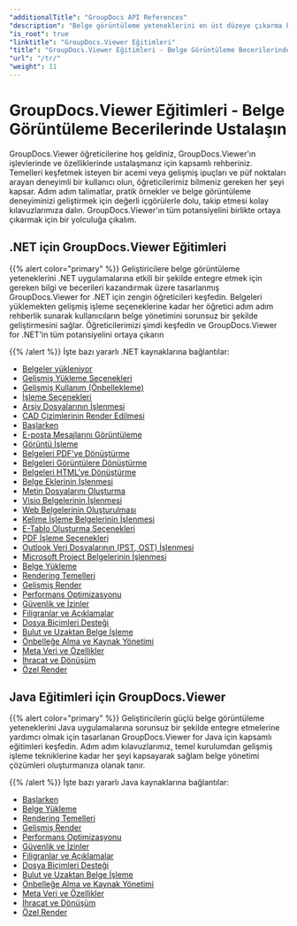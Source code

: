 ```yaml
---
"additionalTitle": "GroupDocs API References"
"description": "Belge görüntüleme yeteneklerini en üst düzeye çıkarma konusunda kapsamlı rehberlik için GroupDocs.Viewer eğitimlerini keşfedin. Bugün tam potansiyelini ortaya çıkarın!"
"is_root": true
"linktitle": "GroupDocs.Viewer Eğitimleri"
"title": "GroupDocs.Viewer Eğitimleri - Belge Görüntüleme Becerilerinde Ustalaşın"
"url": "/tr/"
"weight": 11
---
```


# GroupDocs.Viewer Eğitimleri - Belge Görüntüleme Becerilerinde Ustalaşın
GroupDocs.Viewer öğreticilerine hoş geldiniz, GroupDocs.Viewer'ın işlevlerinde ve özelliklerinde ustalaşmanız için kapsamlı rehberiniz. Temelleri keşfetmek isteyen bir acemi veya gelişmiş ipuçları ve püf noktaları arayan deneyimli bir kullanıcı olun, öğreticilerimiz bilmeniz gereken her şeyi kapsar. Adım adım talimatlar, pratik örnekler ve belge görüntüleme deneyiminizi geliştirmek için değerli içgörülerle dolu, takip etmesi kolay kılavuzlarımıza dalın. GroupDocs.Viewer'ın tüm potansiyelini birlikte ortaya çıkarmak için bir yolculuğa çıkalım.

## .NET için GroupDocs.Viewer Eğitimleri

{{% alert color="primary" %}}
Geliştiricilere belge görüntüleme yeteneklerini .NET uygulamalarına etkili bir şekilde entegre etmek için gereken bilgi ve becerileri kazandırmak üzere tasarlanmış GroupDocs.Viewer for .NET için zengin öğreticileri keşfedin. Belgeleri yüklemekten gelişmiş işleme seçeneklerine kadar her öğretici adım adım rehberlik sunarak kullanıcıların belge yönetimini sorunsuz bir şekilde geliştirmesini sağlar. Öğreticilerimizi şimdi keşfedin ve GroupDocs.Viewer for .NET'in tüm potansiyelini ortaya çıkarın

{{% /alert %}}
İşte bazı yararlı .NET kaynaklarına bağlantılar:
 
- [Belgeler yükleniyor](./net/loading-documents/)
- [Gelişmiş Yükleme Seçenekleri](./net/advanced-loading/)
- [Gelişmiş Kullanım (Önbellekleme)](./net/advanced-usage-caching/)
- [İşleme Seçenekleri](./net/rendering-options/)
- [Arşiv Dosyalarının İşlenmesi](./net/rendering-archive-files/)
- [CAD Çizimlerinin Render Edilmesi](./net/rendering-cad-drawings/)
- [Başlarken](./net/getting-started/)
- [E-posta Mesajlarını Görüntüleme](./net/rendering-email-messages/)
- [Görüntü İşleme](./net/image-rendering/)
- [Belgeleri PDF'ye Dönüştürme](./net/rendering-documents-pdf/)
- [Belgeleri Görüntülere Dönüştürme](./net/rendering-documents-images/)
- [Belgeleri HTML'ye Dönüştürme](./net/rendering-documents-html/)
- [Belge Eklerinin İşlenmesi](./net/processing-document-attachments/)
- [Metin Dosyalarını Oluşturma](./net/rendering-text-files/)
- [Visio Belgelerinin İşlenmesi](./net/rendering-visio-documents/)
- [Web Belgelerinin Oluşturulması](./net/rendering-web-documents/)
- [Kelime İşleme Belgelerinin İşlenmesi](./net/rendering-word-processing-documents/)
- [E-Tablo Oluşturma Seçenekleri](./net/spreadsheet-rendering-options/)
- [PDF İşleme Seçenekleri](./net/pdf-rendering-options/)
- [Outlook Veri Dosyalarının (PST, OST) İşlenmesi](./net/rendering-outlook-data-files/)
- [Microsoft Project Belgelerinin İşlenmesi](./net/rendering-ms-project-documents/)
- [Belge Yükleme](./net/document-loading/)
- [Rendering Temelleri](./net/rendering-basics/)
- [Gelişmiş Render](./net/advanced-rendering/)
- [Performans Optimizasyonu](./net/performance-optimization/)
- [Güvenlik ve İzinler](./net/security-permissions/)
- [Filigranlar ve Açıklamalar](./net/watermarks-annotations/)
- [Dosya Biçimleri Desteği](./net/file-formats-support/)
- [Bulut ve Uzaktan Belge İşleme](./net/cloud-remote-document-rendering/)
- [Önbelleğe Alma ve Kaynak Yönetimi](./net/caching-resource-management/)
- [Meta Veri ve Özellikler](./net/metadata-properties/)
- [İhracat ve Dönüşüm](./net/export-conversion/)
- [Özel Render](./net/custom-rendering/)

## Java Eğitimleri için GroupDocs.Viewer

{{% alert color="primary" %}}
Geliştiricilerin güçlü belge görüntüleme yeteneklerini Java uygulamalarına sorunsuz bir şekilde entegre etmelerine yardımcı olmak için tasarlanan GroupDocs.Viewer for Java için kapsamlı eğitimleri keşfedin. Adım adım kılavuzlarımız, temel kurulumdan gelişmiş işleme tekniklerine kadar her şeyi kapsayarak sağlam belge yönetimi çözümleri oluşturmanıza olanak tanır.

{{% /alert %}}
İşte bazı yararlı Java kaynaklarına bağlantılar:

- [Başlarken](./java/getting-started/)
- [Belge Yükleme](./java/document-loading/)
- [Rendering Temelleri](./java/rendering-basics/)
- [Gelişmiş Render](./java/advanced-rendering/)
- [Performans Optimizasyonu](./java/performance-optimization/)
- [Güvenlik ve İzinler](./java/security-permissions/)
- [Filigranlar ve Açıklamalar](./java/watermarks-annotations/)
- [Dosya Biçimleri Desteği](./java/file-formats-support/)
- [Bulut ve Uzaktan Belge İşleme](./java/cloud-remote-document-rendering/)
- [Önbelleğe Alma ve Kaynak Yönetimi](./java/caching-resource-management/)
- [Meta Veri ve Özellikler](./java/metadata-properties/)
- [İhracat ve Dönüşüm](./java/export-conversion/)
- [Özel Render](./java/custom-rendering/)